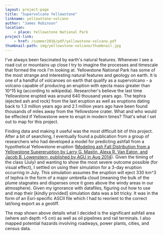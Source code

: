 ```yaml
---
layout: project-page
title: "Supervolcano Yellowstone"
linkname: yellowstone-volcano
author: "James Robinson"
location:
    - place: Yellowstone National Park
project-link:
    - href: /summer2016/pdf/yellowstone-volcano.pdf
thumbnail-path: img/yellowstone-volcano/thumbnail.jpg
---
```


I've always been fascinated by earth's natural features. Whenever I see a road cut or mountains up close I try to imagine the processes and timescale that formed the rock I'm looking at. Yellowstone National Park has some of the most strange and interesting natural features and geology on earth.  It is one of a handful of volcanoes on earth that qualify as a supervolcano - a volcano capable of producing an eruption with ejecta mass greater than 10^15 kg (according to wikipedia).  Researcher's believe the last time Yellowstone erupted was around 640 thousand years ago.  The tephra (ejected ash and rock) from the last eruption as well as eruptions dating back to 1.3 million years ago and 2.1 million years ago have been found thousands of miles away from the Yellowstone crater.  What and who would be effected if Yellowstone were to erupt in modern times? That's what I set out to map for this project.  

Finding data and making it useful was the most difficult bit of this project.  After a bit of searching, I eventually found a publication from a group of researchers who had developed a model for predicting ashfall from a hypothetical Yellowstone eruption ([Modeling ash Fall Distribution from a Yellowstone Supereruption by Larry G. Mastin, Alexa R. Van Eaton, and Jacob B. Lowenstern, published by AGU in Aug 2014](http://onlinelibrary.wiley.com/doi/10.1002/2014GC005469/abstract;jsessionid=E0DC5A3A5A49898454E72C370BBC6C9B.f02t03)).  Given the timing of the class (July) and wanting to show the most severe outcome possible (for visual effect), I settled on using their simulation for a 3-day eruption occurring in July.  This simulation assumes the eruption will eject 330 km^3 of tephra in the form of a major umbrella cloud (meaning the bulk of the plume stagnates and disperses once it goes above the windy areas in our atmosphere).  Given my ignorance with datafiles, figuring out how to use and map their [kindly provided] simulation data was a bit tricky.  It was in the form of an Esri-specific ASCII file which I had to reorient to the correct lat/long export as a geotiff. 

The map shown above details what I decided is the significant ashfall area (where ash depth >5 cm) as well as oil pipelines and rail terminals.  I also mapped potential hazards involving roadways, power plants, cities, and census data.
